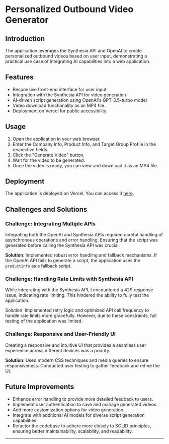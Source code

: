 # Personalized Outbound Video Generator

## Introduction
 The application leverages the Synthesia API and OpenAI to create personalized outbound videos based on user input, demonstrating a practical use case of integrating AI capabilities into a web application.


## Features

- Responsive front-end interface for user input
- Integration with the Synthesia API for video generation
- AI-driven script generation using OpenAI's GPT-3.5-turbo model
- Video download functionality as an MP4 file.
- Deployment on Vercel for public accessibility


## Usage

1. Open the application in your web browser.
2. Enter the Company Info, Product Info, and Target Group Profile in the respective fields.
3. Click the "Generate Video" button.
4. Wait for the video to be generated.
5. Once the video is ready, you can view and download it as an MP4 file.

## Deployment

The application is deployed on Vercel. You can access it [here](https://text-to-video-one.vercel.app/).


## Challenges and Solutions

### Challenge: Integrating Multiple APIs

Integrating both the OpenAI and Synthesia APIs required careful handling of asynchronous operations and error handling. Ensuring that the script was generated before calling the Synthesia API was crucial.

**Solution**: Implemented robust error handling and fallback mechanisms. If the OpenAI API fails to generate a script, the application uses the `productInfo` as a fallback script.

### Challenge: Handling Rate Limits with Synthesia API
While integrating with the Synthesia API, I encountered a 429 response issue, indicating rate limiting. This hindered the ability to fully test the application.

Solution: Implemented retry logic and optimized API call frequency to handle rate limits more gracefully. However, due to these constraints, full testing of the application was limited.

### Challenge: Responsive and User-Friendly UI

Creating a responsive and intuitive UI that provides a seamless user experience across different devices was a priority.

**Solution**: Used modern CSS techniques and media queries to ensure responsiveness. Conducted user testing to gather feedback and refine the UI.

## Future Improvements

- Enhance error handling to provide more detailed feedback to users.
- Implement user authentication to save and manage generated videos.
- Add more customization options for video generation.
- Integrate with additional AI models for diverse script generation capabilities.
- Refactor the codebase to adhere more closely to SOLID principles, ensuring better maintainability, scalability, and readability.

---
